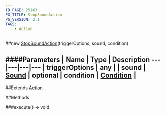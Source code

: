 ```yaml
---
ID_PAGE: 25163
PG_TITLE: StopSoundAction
PG_VERSION: 2.1
TAGS:
    - Action
---
```

##new [StopSoundAction](/classes/StopSoundAction)(triggerOptions, sound, condition)




####Parameters
 | Name | Type | Description
---|---|---|---
 | triggerOptions | any | 
 | sound | [Sound](/classes/Sound) | 
optional | condition | [Condition](/classes/Condition) | 
---

##Extends
 [Action](/classes/Action)


##Methods

###execute() &rarr; void

